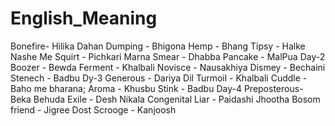 # English_Meaning
Bonefire- Hilika Dahan
Dumping - Bhigona
Hemp    - Bhang
Tipsy   - Halke Nashe Me
Squirt  - Pichkari Marna
Smear   - Dhabba
Pancake - MalPua
Day-2
Boozer  - Bewda
Ferment - Khalbali
Novisce - Nausakhiya
Dismey  - Bechaini
Stenech - Badbu
Dy-3
Generous - Dariya Dil
Turmoil  - Khalbali
Cuddle   - Baho me bharana;
Aroma    - Khusbu
Stink    - Badbu
Day-4
Preposterous- Beka Behuda
Exile - Desh Nikala
Congenital Liar - Paidashi Jhootha
Bosom friend -  Jigree Dost
Scrooge - Kanjoosh

